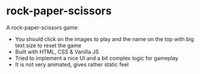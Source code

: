 # rock-paper-scissors
A rock-paper-scissors game:
- You should click on the images to play and the name on the top with big text size to reset the game
- Built with HTML, CSS & Vanilla JS
- Tried to implement a nice UI and a bit complex logic for gameplay
- It is not very animated, gives rather static feel
